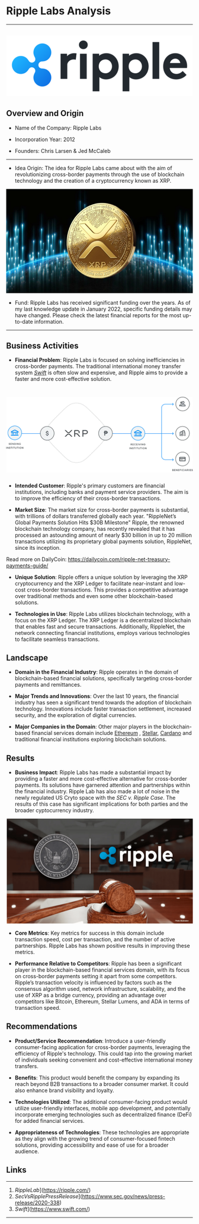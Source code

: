 # Ripple Labs Analysis
----
![ripple][def2]
---
## Overview and Origin

* Name of the Company: Ripple Labs

* Incorporation Year: 2012

* Founders: Chris Larsen & Jed McCaleb
---

* Idea Origin: The idea for Ripple Labs came about with the aim of revolutionizing cross-border payments through the use of blockchain technology and the creation of a cryptocurrency known as XRP.

![xrp](xrp.png)

* Fund: Ripple Labs has received significant funding over the years. As of my last knowledge update in January 2022, specific funding details may have changed. Please check the latest financial reports for the most up-to-date information.
---
## Business Activities

* **Financial Problem**: Ripple Labs is focused on solving inefficiencies in cross-border payments. The traditional international money transfer system [*Swift*](https://www.swift.com/) is often slow and expensive, and Ripple aims to provide a faster and more cost-effective solution.

# ![diagpay](diagpay.webp)

* **Intended Customer**: Ripple's primary customers are financial institutions, including banks and payment service providers. The aim is to improve the efficiency of their cross-border transactions.

* **Market Size**: The market size for cross-border payments is substantial, with trillions of dollars transferred globally each year. "RippleNet’s Global Payments Solution Hits $30B Milestone"
Ripple, the renowned blockchain technology company, has recently revealed that it has processed an astounding amount of nearly $30 billion in up to 20 million transactions utilizing its proprietary global payments solution, RippleNet, since its inception.

Read more on DailyCoin: https://dailycoin.com/ripple-net-treasury-payments-guide/



* **Unique Solution**: Ripple offers a unique solution by leveraging the XRP cryptocurrency and the XRP Ledger to facilitate near-instant and low-cost cross-border transactions. This provides a competitive advantage over traditional methods and even some other blockchain-based solutions.

* **Technologies in Use**: Ripple Labs utilizes blockchain technology, with a focus on the XRP Ledger. The XRP Ledger is a decentralized blockchain that enables fast and secure transactions. Additionally, RippleNet, the network connecting financial institutions, employs various technologies to facilitate seamless transactions.

## Landscape

* **Domain in the Financial Industry**: Ripple operates in the domain of blockchain-based financial solutions, specifically targeting cross-border payments and remittances.

* **Major Trends and Innovations**: Over the last 10 years, the financial industry has seen a significant trend towards the adoption of blockchain technology. Innovations include faster transaction settlement, increased security, and the exploration of digital currencies.

* **Major Companies in the Domain**: Other major players in the blockchain-based financial services domain include [Ethereum](https://ethereum.org/en/) , [Stellar](https://stellar.org/), [Cardano](https://cardano.org/) and traditional financial institutions exploring blockchain solutions.

## Results

* **Business Impact**: Ripple Labs has made a substantial impact by providing a faster and more cost-effective alternative for cross-border payments. Its solutions have garnered attention and partnerships within the financial industry. Ripple Lab has also made a lot of noise in the newly regulated US Cryto space with the *SEC v. Ripple Case*. The results of this case has significant implications for both parties and the broader cyptocurrency industry.

 ![ripplelab](ripplelab.png)

* **Core Metrics**: Key metrics for success in this domain include transaction speed, cost per transaction, and the number of active partnerships. Ripple Labs has shown positive results in improving these metrics.

* **Performance Relative to Competitors**: Ripple has been a significant player in the blockchain-based financial services domain, with its focus on cross-border payments setting it apart from some competitors. Ripple’s transaction velocity is influenced by factors such as the consensus algorithm used, network infrastructure, scalability, and the use of XRP as a bridge currency, providing an advantage over competitors like Bitcoin, Ethereum, Stellar Lumens, and ADA in terms of transaction speed.


## Recommendations

* **Product/Service Recommendation**: Introduce a user-friendly consumer-facing application for cross-border payments, leveraging the efficiency of Ripple's technology. This could tap into the growing market of individuals seeking convenient and cost-effective international money transfers.

* **Benefits**: This product would benefit the company by expanding its reach beyond B2B transactions to a broader consumer market. It could also enhance brand visibility and loyalty.

* **Technologies Utilized**: The additional consumer-facing product would utilize user-friendly interfaces, mobile app development, and potentially incorporate emerging technologies such as decentralized finance (DeFi) for added financial services.

* **Appropriateness of Technologies**: These technologies are appropriate as they align with the growing trend of consumer-focused fintech solutions, providing accessibility and ease of use for a broader audience.


[def2]: Ripple.png


## Links
---
1. *RippleLab*](https://ripple.com/)
2. *SecVsRipplePressRelease*](https://www.sec.gov/news/press-release/2020-338)
3. *Swift*](https://www.swift.com/)
---

[def]: Ripplelab.png